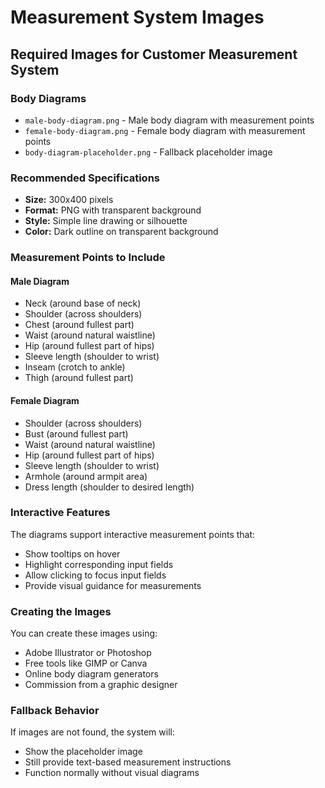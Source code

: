 # Measurement System Images

## Required Images for Customer Measurement System

### Body Diagrams
- `male-body-diagram.png` - Male body diagram with measurement points
- `female-body-diagram.png` - Female body diagram with measurement points  
- `body-diagram-placeholder.png` - Fallback placeholder image

### Recommended Specifications
- **Size:** 300x400 pixels
- **Format:** PNG with transparent background
- **Style:** Simple line drawing or silhouette
- **Color:** Dark outline on transparent background

### Measurement Points to Include

#### Male Diagram
- Neck (around base of neck)
- Shoulder (across shoulders)
- Chest (around fullest part)
- Waist (around natural waistline)
- Hip (around fullest part of hips)
- Sleeve length (shoulder to wrist)
- Inseam (crotch to ankle)
- Thigh (around fullest part)

#### Female Diagram  
- Shoulder (across shoulders)
- Bust (around fullest part)
- Waist (around natural waistline)
- Hip (around fullest part of hips)
- Sleeve length (shoulder to wrist)
- Armhole (around armpit area)
- Dress length (shoulder to desired length)

### Interactive Features
The diagrams support interactive measurement points that:
- Show tooltips on hover
- Highlight corresponding input fields
- Allow clicking to focus input fields
- Provide visual guidance for measurements

### Creating the Images
You can create these images using:
- Adobe Illustrator or Photoshop
- Free tools like GIMP or Canva
- Online body diagram generators
- Commission from a graphic designer

### Fallback Behavior
If images are not found, the system will:
- Show the placeholder image
- Still provide text-based measurement instructions
- Function normally without visual diagrams